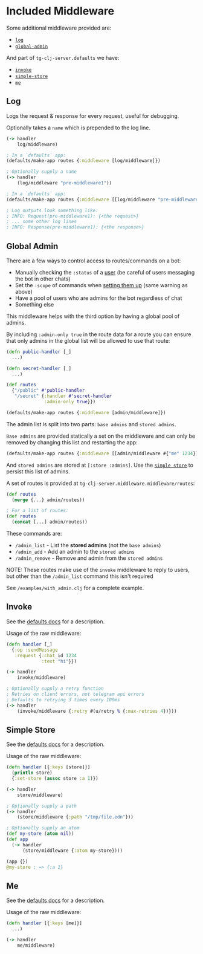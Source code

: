 # Included Middleware

Some additional middleware provided are:
- [`log`](#log)
- [`global-admin`](#global-admin)

And part of `tg-clj-server.defaults` we have:
- [`invoke`](#invoke)
- [`simple-store`](#simple-store)
- [`me`](#me)

## Log

Logs the request & response for every request, useful for debugging.

Optionally takes a `name` which is prepended to the log line.

```clojure
(-> handler
    log/middleware)

; In a `defaults` app:
(defaults/make-app routes {:middleware [log/middleware]})

; Optionally supply a name
(-> handler
    (log/middleware "pre-middleware1"))

; In a `defaults` app:
(defaults/make-app routes {:middleware [[log/middleware "pre-middleware1"]]})

; Log outputs look something like:
; INFO: Request(pre-middleware1): {<the request>}
; ... some other log lines
; INFO: Response(pre-middleware1): {<the response>}
```



## Global Admin

There are a few ways to control access to routes/commands on a bot:
- Manually checking the `:status` of a [user](https://core.telegram.org/bots/api#getchatmember) (be careful of users messaging the bot in other chats)
- Set the `:scope` of commands when [setting them up](https://core.telegram.org/bots/api#setmycommands) (same warning as above)
- Have a pool of users who are admins for the bot regardless of chat
- Something else

This middleware helps with the third option by having a global pool of admins.

By including `:admin-only true` in the route data for a route you can ensure that only admins in the global list will be allowed to use that route:

```clojure
(defn public-handler [_]
  ...)

(defn secret-handler [_]
  ...)

(def routes
  {"/public" #'public-handler
   "/secret" {:handler #'secret-handler
              :admin-only true}})

(defaults/make-app routes {:middleware [admin/middleware]})
```

The admin list is split into two parts: `base admins` and `stored admins`.

`Base admins` are provided statically a set on the middleware and can only be removed by changing this list and restarting the app:
```clojure
(defaults/make-app routes {:middleware [[admin/middleware #{"me" 1234}]]})
```

And `stored admins` are stored at `[:store :admins]`. Use the [`simple store`](#simple-store) to persist this list of admins.

A set of routes is provided at `tg-clj-server.middleware.middleware/routes`:

```clojure
(def routes
  (merge {...} admin/routes))

; For a list of routes:
(def routes
  (concat [...] admin/routes))
```

These commands are:
- `/admin_list`   - List the **stored admins** (not the `base admins`)
- `/admin_add`    - Add an admin to the `stored admins`
- `/admin_remove` - Remove and admin from the `stored admins`

NOTE: These routes make use of the `invoke` middleware to reply to users, but other than the `/admin_list` command this isn't required

See `/examples/with_admin.clj` for a complete example.



## Invoke

See the [defaults docs](./defaults.md#invoke) for a description.

Usage of the raw middleware:

```clojure
(defn handler [_]
  {:op :sendMessage
   :request {:chat_id 1234
             :text "hi"}})

(-> handler
    invoke/middleware)

; Optionally supply a retry function
; Retries on client errors, not telegram api errors
; Defaults to retrying 3 times every 100ms
(-> handler
    (invoke/middleware {:retry #(u/retry % {:max-retries 4})}))
```



## Simple Store

See the [defaults docs](./defaults.md#simple-store) for a description.

Usage of the raw middleware:

```clojure
(defn handler [{:keys [store]}]
  (println store)
  {:set-store (assoc store :a 1)})

(-> handler
    store/middleware)

; Optionally supply a path
(-> handler
    (store/middleware {:path "/tmp/file.edn"}))

; Optionally supply an atom
(def my-store (atom nil))
(def app
  (-> handler
      (store/middleware {:atom my-store})))

(app {})
@my-store ; => {:a 1}
```



## Me

See the [defaults docs](./defaults.md#me) for a description.

Usage of the raw middleware:

```clojure
(defn handler [{:keys [me]}]
  ...)

(-> handler
    me/middleware)
```
